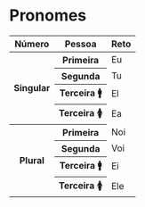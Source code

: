 # Pronomes

<table>
	<thead>
		<tr>
			<th>Número</th>
			<th>Pessoa</th>
			<th>Reto</th>
		</tr>
	</thead>
	<tr>
		<th rowspan="4">Singular</th>
		<th>Primeira</th>
		<td>Eu</td>
	</tr>
	<tr>
		<th>Segunda</th>
		<td>Tu</td>
	</tr>
	<tr>
		<th>Terceira 🚹</th>
		<td>El</td>
	</tr>
	<tr>
		<th>Terceira 🚺</th>
		<td>Ea</td>
	</tr>
	<tr>
		<th rowspan="4">Plural</th>
		<th>Primeira</th>
		<td>Noi</td>
	</tr>
	<tr>
		<th>Segunda</th>
		<td>Voi</td>
	</tr>
	<tr>
		<th>Terceira 🚹</th>
		<td>Ei</td>
	</tr>
	<tr>
		<th>Terceira 🚺</th>
		<td>Ele</td>
	</tr>
</table>
